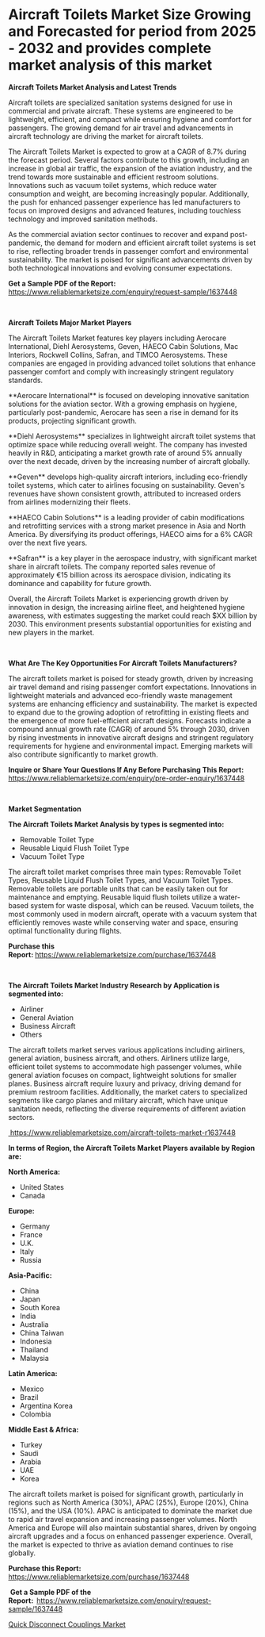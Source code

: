 <p><h1>Aircraft Toilets Market Size Growing and Forecasted for period from 2025 - 2032 and provides complete market analysis of this market</h1></p><p><strong>Aircraft Toilets Market Analysis and Latest Trends</strong></p>
<p><p>Aircraft toilets are specialized sanitation systems designed for use in commercial and private aircraft. These systems are engineered to be lightweight, efficient, and compact while ensuring hygiene and comfort for passengers. The growing demand for air travel and advancements in aircraft technology are driving the market for aircraft toilets.</p><p>The Aircraft Toilets Market is expected to grow at a CAGR of 8.7% during the forecast period. Several factors contribute to this growth, including an increase in global air traffic, the expansion of the aviation industry, and the trend towards more sustainable and efficient restroom solutions. Innovations such as vacuum toilet systems, which reduce water consumption and weight, are becoming increasingly popular. Additionally, the push for enhanced passenger experience has led manufacturers to focus on improved designs and advanced features, including touchless technology and improved sanitation methods.</p><p>As the commercial aviation sector continues to recover and expand post-pandemic, the demand for modern and efficient aircraft toilet systems is set to rise, reflecting broader trends in passenger comfort and environmental sustainability. The market is poised for significant advancements driven by both technological innovations and evolving consumer expectations.</p></p>
<p><strong>Get a Sample PDF of the Report:&nbsp;</strong> <a href="https://www.reliablemarketsize.com/enquiry/request-sample/1637448?utm_campaign=2520&utm_medium=2&utm_source=Github&utm_content=ia&utm_term=08042025&utm_id=aircraft-toilets">https://www.reliablemarketsize.com/enquiry/request-sample/1637448</a></p>
<p>&nbsp;</p>
<p><strong>Aircraft Toilets Major Market Players</strong></p>
<p><p>The Aircraft Toilets Market features key players including Aerocare International, Diehl Aerosystems, Geven, HAECO Cabin Solutions, Mac Interiors, Rockwell Collins, Safran, and TIMCO Aerosystems. These companies are engaged in providing advanced toilet solutions that enhance passenger comfort and comply with increasingly stringent regulatory standards.</p><p>**Aerocare International** is focused on developing innovative sanitation solutions for the aviation sector. With a growing emphasis on hygiene, particularly post-pandemic, Aerocare has seen a rise in demand for its products, projecting significant growth. </p><p>**Diehl Aerosystems** specializes in lightweight aircraft toilet systems that optimize space while reducing overall weight. The company has invested heavily in R&D, anticipating a market growth rate of around 5% annually over the next decade, driven by the increasing number of aircraft globally.</p><p>**Geven** develops high-quality aircraft interiors, including eco-friendly toilet systems, which cater to airlines focusing on sustainability. Geven's revenues have shown consistent growth, attributed to increased orders from airlines modernizing their fleets.</p><p>**HAECO Cabin Solutions** is a leading provider of cabin modifications and retrofitting services with a strong market presence in Asia and North America. By diversifying its product offerings, HAECO aims for a 6% CAGR over the next five years.</p><p>**Safran** is a key player in the aerospace industry, with significant market share in aircraft toilets. The company reported sales revenue of approximately €15 billion across its aerospace division, indicating its dominance and capability for future growth.</p><p>Overall, the Aircraft Toilets Market is experiencing growth driven by innovation in design, the increasing airline fleet, and heightened hygiene awareness, with estimates suggesting the market could reach $XX billion by 2030. This environment presents substantial opportunities for existing and new players in the market.</p></p>
<p>&nbsp;</p>
<p><strong>What Are The Key Opportunities For Aircraft Toilets Manufacturers?</strong></p>
<p><p>The aircraft toilets market is poised for steady growth, driven by increasing air travel demand and rising passenger comfort expectations. Innovations in lightweight materials and advanced eco-friendly waste management systems are enhancing efficiency and sustainability. The market is expected to expand due to the growing adoption of retrofitting in existing fleets and the emergence of more fuel-efficient aircraft designs. Forecasts indicate a compound annual growth rate (CAGR) of around 5% through 2030, driven by rising investments in innovative aircraft designs and stringent regulatory requirements for hygiene and environmental impact. Emerging markets will also contribute significantly to market growth.</p></p>
<p><strong>Inquire or Share Your Questions If Any Before Purchasing This Report:</strong> <a href="https://www.reliablemarketsize.com/enquiry/pre-order-enquiry/1637448?utm_campaign=2520&utm_medium=2&utm_source=Github&utm_content=ia&utm_term=08042025&utm_id=aircraft-toilets">https://www.reliablemarketsize.com/enquiry/pre-order-enquiry/1637448</a></p>
<p>&nbsp;</p>
<p><strong>Market Segmentation</strong></p>
<p><strong>The Aircraft Toilets Market Analysis by types is segmented into:</strong></p>
<p><ul><li>Removable Toilet Type</li><li>Reusable Liquid Flush Toilet Type</li><li>Vacuum Toilet Type</li></ul></p>
<p><p>The aircraft toilet market comprises three main types: Removable Toilet Types, Reusable Liquid Flush Toilet Types, and Vacuum Toilet Types. Removable toilets are portable units that can be easily taken out for maintenance and emptying. Reusable liquid flush toilets utilize a water-based system for waste disposal, which can be reused. Vacuum toilets, the most commonly used in modern aircraft, operate with a vacuum system that efficiently removes waste while conserving water and space, ensuring optimal functionality during flights.</p></p>
<p><strong>Purchase this Report:&nbsp;</strong><a href="https://www.reliablemarketsize.com/purchase/1637448?utm_campaign=2520&utm_medium=2&utm_source=Github&utm_content=ia&utm_term=08042025&utm_id=aircraft-toilets">https://www.reliablemarketsize.com/purchase/1637448</a></p>
<p>&nbsp;</p>
<p><strong>The Aircraft Toilets Market Industry Research by Application is segmented into:</strong></p>
<p><ul><li>Airliner</li><li>General Aviation</li><li>Business Aircraft</li><li>Others</li></ul></p>
<p><p>The aircraft toilets market serves various applications including airliners, general aviation, business aircraft, and others. Airliners utilize large, efficient toilet systems to accommodate high passenger volumes, while general aviation focuses on compact, lightweight solutions for smaller planes. Business aircraft require luxury and privacy, driving demand for premium restroom facilities. Additionally, the market caters to specialized segments like cargo planes and military aircraft, which have unique sanitation needs, reflecting the diverse requirements of different aviation sectors.</p></p>
<p><a href="https://www.reliablemarketsize.com/aircraft-toilets-market-r1637448?utm_campaign=2520&utm_medium=2&utm_source=Github&utm_content=ia&utm_term=08042025&utm_id=aircraft-toilets">&nbsp;https://www.reliablemarketsize.com/aircraft-toilets-market-r1637448</a></p>
<p><strong>In terms of Region, the Aircraft Toilets Market Players available by Region are:</strong></p>
<p>
    <p> <strong> North America: </strong>
        <ul>
            <li>United States</li>
            <li>Canada</li>
        </ul>
        </p> 
    <p> <strong> Europe: </strong>
        <ul>
            <li>Germany</li>
            <li>France</li>
            <li>U.K.</li>
            <li>Italy</li>
            <li>Russia</li>
        </ul>
        </p> 
    <p> <strong> Asia-Pacific: </strong>
        <ul>
            <li>China</li>
            <li>Japan</li>
            <li>South Korea</li>
            <li>India</li>
            <li>Australia</li>
            <li>China Taiwan</li>
            <li>Indonesia</li>
            <li>Thailand</li>
            <li>Malaysia</li>
        </ul>
        </p> 
    <p> <strong> Latin America: </strong>
        <ul>
            <li>Mexico</li>
            <li>Brazil</li>
            <li>Argentina Korea</li>
            <li>Colombia</li>
        </ul>
        </p> 
    <p> <strong> Middle East & Africa: </strong>
        <ul>
            <li>Turkey</li>
            <li>Saudi</li>
            <li>Arabia</li>
            <li>UAE</li>
            <li>Korea</li>
        </ul>
    </p>
    </p>
<p><p>The aircraft toilets market is poised for significant growth, particularly in regions such as North America (30%), APAC (25%), Europe (20%), China (15%), and the USA (10%). APAC is anticipated to dominate the market due to rapid air travel expansion and increasing passenger volumes. North America and Europe will also maintain substantial shares, driven by ongoing aircraft upgrades and a focus on enhanced passenger experience. Overall, the market is expected to thrive as aviation demand continues to rise globally.</p></p>
<p><strong>Purchase this Report: </strong><a href="https://www.reliablemarketsize.com/purchase/1637448?utm_campaign=2520&utm_medium=2&utm_source=Github&utm_content=ia&utm_term=08042025&utm_id=aircraft-toilets">https://www.reliablemarketsize.com/purchase/1637448</a></p>
<p>&nbsp;<strong>Get a Sample PDF of the Report:&nbsp;&nbsp;</strong><a href="https://www.reliablemarketsize.com/enquiry/request-sample/1637448?utm_campaign=2520&utm_medium=2&utm_source=Github&utm_content=ia&utm_term=08042025&utm_id=aircraft-toilets">https://www.reliablemarketsize.com/enquiry/request-sample/1637448</a></p>
<p><strong></strong></p>
<p><p><a href="https://github.com/boitafbg/Market-Research-Report-List-1/blob/main/quick-disconnect-couplings-market.md?utm_campaign=2520&utm_medium=2&utm_source=Github&utm_content=ia&utm_term=08042025&utm_id=aircraft-toilets">Quick Disconnect Couplings Market</a></p></p>